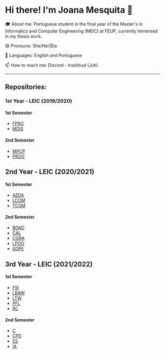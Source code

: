 # Hi there! I'm Joana Mesquita 👋

🎓 About me: Portuguese student in the final year of the Master's in Informatics and Computer Engineering (MEIC) at FEUP, currently immersed in my thesis work.

😄 Pronouns: She/Her|Ela

💬 Languages: English and Portuguese

📫 How to reach me: Discord - trashbud (Juh)

---

## Repositories:

### 1st Year - LEIC (2019/2020)

#### 1st Semester

- [FPRO](https://github.com/Trash-Bud/FPRO)
- [MDIS](https://github.com/Trash-Bud/MDIS)

#### 2nd Semester

- [MPCP](https://github.com/Trash-Bud/MPCP)
- [PROG](https://github.com/Trash-Bud/PROG)

## 2nd Year - LEIC (2020/2021)

#### 1st Semester

- [AEDA](https://github.com/Trash-Bud/AEDA)
- [LCOM](https://github.com/Trash-Bud/LCOM)
- [TCOM](https://github.com/Trash-Bud/TCOM)

#### 2nd Semester

- [BDAD](https://github.com/Trash-Bud/BDAD)
- [CAL](https://github.com/Trash-Bud/CAL)
- [CGRA](https://github.com/Trash-Bud/CGRA)
- [LPOO](https://github.com/Trash-Bud/LPOO)
- [SOPE](https://github.com/Trash-Bud/SOPE)

## 3rd Year - LEIC (2021/2022)

#### 1st Semester

- [FSI](https://github.com/Trash-Bud/FSI)
- [LBAW](https://github.com/Trash-Bud/LBAW)
- [LTW](https://github.com/Trash-Bud/LTW)
- [PFL](https://github.com/Trash-Bud/PFL)
- [RC](https://github.com/Trash-Bud/RC)

#### 2nd Semester

- [C](https://github.com/Trash-Bud/C)
- [CPD](https://github.com/Trash-Bud/CPD)
- [ES](https://github.com/Trash-Bud/ESOF)
- [IA](https://github.com/Trash-Bud/IA)



